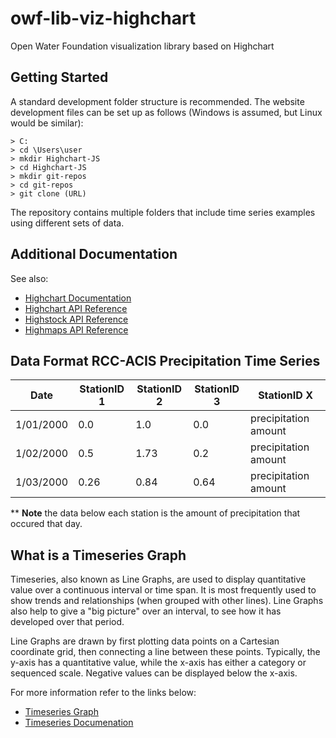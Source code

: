  # owf-lib-viz-highchart
Open Water Foundation visualization library based on Highchart

## Getting Started

A standard development folder structure is recommended. The website development files can be set up as follows (Windows is assumed, but Linux would be similar):

```
> C:
> cd \Users\user
> mkdir Highchart-JS
> cd Highchart-JS
> mkdir git-repos
> cd git-repos
> git clone (URL)
``` 
The repository contains multiple folders that include time series examples using different sets of data.
## Additional Documentation

See also:
* [Highchart Documentation](https://www.highcharts.com/docs)
* [Highchart API Reference](http://api.highcharts.com/highcharts)
* [Highstock API Reference](http://api.highcharts.com/highstock/)
* [Highmaps API Reference](http://api.highcharts.com/highmaps/)

## Data Format RCC-ACIS Precipitation Time Series
|Date   |StationID 1   |StationID 2   |StationID 3   |StationID X   |
|:-:|---|---|---|---|
|1/01/2000   |0.0   |1.0   |0.0   |precipitation amount   |
|1/02/2000   |0.5   |1.73   |0.2   |precipitation amount   |
|1/03/2000   |0.26   |0.84   |0.64   |precipitation amount   |

** **Note** the data below each station is the amount of precipitation that occured that day. 

## What is a Timeseries Graph

Timeseries, also known as Line Graphs, are used to display quantitative value over a continuous interval or time span. It is most frequently used to show trends and relationships (when grouped with other lines). Line Graphs also help to give a "big picture" over an interval, to see how it has developed over that period.

Line Graphs are drawn by first plotting data points on a Cartesian coordinate grid, then connecting a line between these points. Typically, the y-axis has a quantitative value, while the x-axis has either a category or sequenced scale. Negative values can be displayed below the x-axis.

For more information refer to the links below:

* [Timeseries Graph](http://www.datavizcatalogue.com/methods/line_graph.html)
* [Timeseries Documenation](https://developers.google.com/chart/interactive/docs/gallery/linechart)